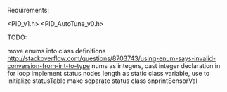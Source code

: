 Requirements:

<PID_v1.h>
<PID_AutoTune_v0.h>


TODO:

move enums into class definitions http://stackoverflow.com/questions/8703743/using-enum-says-invalid-conversion-from-int-to-type
nums as integers, cast
integer declaration in for loop
implement status nodes length as static class variable, use to initialize statusTable 
make separate status class
snprintSensorVal